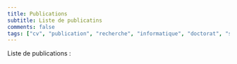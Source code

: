 ```yaml
---
title: Publications
subtitle: Liste de publicatins
comments: false
tags: ["cv", "publication", "recherche", "informatique", "doctorat", "sémantique"]
---
```


Liste de publications :
